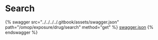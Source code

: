 # Search

{% swagger src="../../../../.gitbook/assets/swagger.json" path="/omop/exposure/drug/search" method="get" %}
[swagger.json](../../../../.gitbook/assets/swagger.json)
{% endswagger %}
